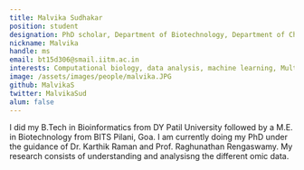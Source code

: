 ```yaml
---
title: Malvika Sudhakar
position: student
designation: PhD scholar, Department of Biotechnology, Department of Chemical Engineering
nickname: Malvika
handle: ms
email: bt15d306@smail.iitm.ac.in
interests: Computational biology, data analysis, machine learning, Multi-omic data
image: /assets/images/people/malvika.JPG
github: MalvikaS
twitter: MalvikaSud
alum: false
---
```


I did my B.Tech in Bioinformatics from DY Patil University followed by a M.E. in Biotechnology from BITS Pilani, Goa. I am currently doing my PhD under the guidance of Dr. Karthik Raman and Prof. Raghunathan Rengaswamy. My research consists of understanding and analysisng the different omic data. 
